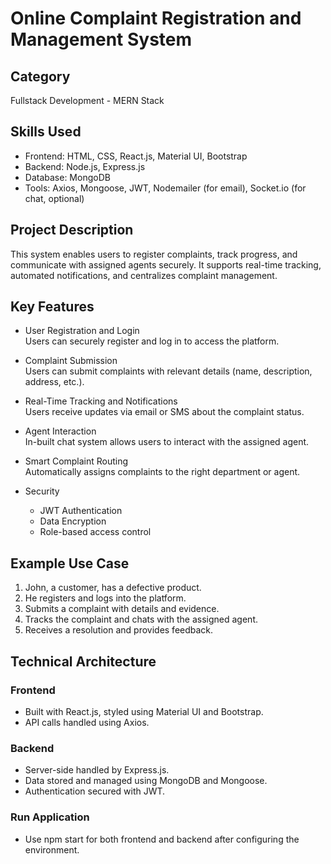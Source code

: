 # Online Complaint Registration and Management System

## Category
Fullstack Development - MERN Stack

## Skills Used
- Frontend: HTML, CSS, React.js, Material UI, Bootstrap
- Backend: Node.js, Express.js
- Database: MongoDB
- Tools: Axios, Mongoose, JWT, Nodemailer (for email), Socket.io (for chat, optional)

## Project Description
This system enables users to register complaints, track progress, and communicate with assigned agents securely. It supports real-time tracking, automated notifications, and centralizes complaint management.

## Key Features

- User Registration and Login  
  Users can securely register and log in to access the platform.

- Complaint Submission  
  Users can submit complaints with relevant details (name, description, address, etc.).

- Real-Time Tracking and Notifications  
  Users receive updates via email or SMS about the complaint status.

- Agent Interaction  
  In-built chat system allows users to interact with the assigned agent.

- Smart Complaint Routing  
  Automatically assigns complaints to the right department or agent.

- Security  
  - JWT Authentication  
  - Data Encryption  
  - Role-based access control

## Example Use Case

1. John, a customer, has a defective product.
2. He registers and logs into the platform.
3. Submits a complaint with details and evidence.
4. Tracks the complaint and chats with the assigned agent.
5. Receives a resolution and provides feedback.

## Technical Architecture

### Frontend
- Built with React.js, styled using Material UI and Bootstrap.
- API calls handled using Axios.

### Backend
- Server-side handled by Express.js.
- Data stored and managed using MongoDB and Mongoose.
- Authentication secured with JWT.
  
### Run Application
- Use npm start for both frontend and backend after configuring the environment.
